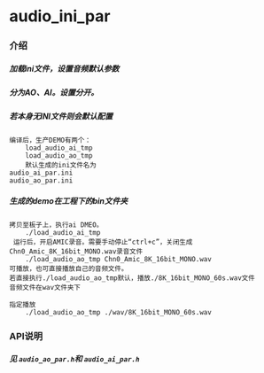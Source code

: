 # audio_ini_par

### 介绍
##### 加载ini文件，设置音频默认参数
##### 分为AO、AI。设置分开。
##### 若本身无INI文件则会默认配置
##### 
``` 
编译后，生产DEMO有两个：
    load_audio_ai_tmp
    load_audio_ao_tmp
    默认生成的ini文件名为
audio_ai_par.ini
audio_ao_par.ini
```

##### 生成的demo在工程下的bin文件夹
```
拷贝至板子上，执行ai DMEO。
    ./load_audio_ai_tmp 
 运行后，开启AMIC录音。需要手动停止“ctrl+c”，关闭生成Chn0_Amic_8K_16bit_MONO.wav录音文件
    ./load_audio_ao_tmp Chn0_Amic_8K_16bit_MONO.wav
可播放，也可直接播放自己的音频文件。
若直接执行./load_audio_ao_tmp默认，播放./8K_16bit_MONO_60s.wav文件
音频文件在wav文件夹下

指定播放
    ./load_audio_ao_tmp ./wav/8K_16bit_MONO_60s.wav    
```
### API说明
##### 见 `audio_ao_par.h`和 `audio_ai_par.h`


